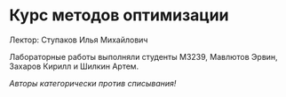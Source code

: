 # Курс методов оптимизации

Лектор: Ступаков Илья Михайлович

Лабораторные работы выполняли студенты М3239, Мавлютов Эрвин, Захаров Кирилл и Шилкин Артем.

_Авторы категорически против списывания!_
